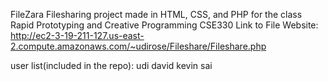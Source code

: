 FileZara
Filesharing project made in HTML, CSS, and PHP for the class Rapid Prototyping and Creative Programming
CSE330
Link to File Website: http://ec2-3-19-211-127.us-east-2.compute.amazonaws.com/~udirose/Fileshare/Fileshare.php

user list(included in the repo):
udi
david
kevin
sai
